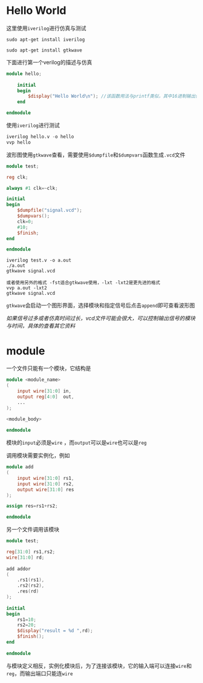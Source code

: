 # Hello World

这里使用`iverilog`进行仿真与测试

`sudo apt-get install iverilog`

`sudo apt-get install gtkwave`

下面进行第一个verilog的描述与仿真

```verilog
module hello;
    
    initial 
    begin 
        $display("Hello World\n"); //该函数用法与printf类似，其中16进制输出使用%h而不是%x
    end

endmodule
```

使用`iverilog`进行测试

```verilog
iverilog hello.v -o hello
vvp hello
```

波形图使用`gtkwave`查看，需要使用`$dumpfile`和`$dumpvars`函数生成`.vcd`文件

```verilog
module test;

reg clk;

always #1 clk=~clk;

initial 
begin 
	$dumpfile("signal.vcd");
	$dumpvars();
	clk=0;
	#10;
	$finish;
end 

endmodule
```

```
iverilog test.v -o a.out
./a.out
gtkwave signal.vcd

或者使用另外的格式 -fst适合gtkwave使用，-lxt -lxt2是更先进的格式
vvp a.out -lxt2
gtkwave signal.vcd
```

`gtkwave`会启动一个图形界面，选择模块和指定信号后点击`append`即可查看波形图

*如果信号过多或者仿真时间过长，vcd文件可能会很大，可以控制输出信号的模块与时间，具体的查看其它资料*

# module

一个文件只能有一个模块，它结构是

```verilog
module <module_name>
(
    input wire[31:0] in,
    output reg[4:0]  out,
    ...
);

<module_body>
    
endmodule
```

模块的`input`必须是`wire` ，而`output`可以是`wire`也可以是`reg`

调用模块需要实例化，例如

```verilog
module add
(
	input wire[31:0] rs1,
	input wire[31:0] rs2,
	output wire[31:0] res
);

assign res=rs1+rs2;

endmodule
```

另一个文件调用该模块

```verilog
module test;

reg[31:0] rs1,rs2;
wire[31:0] rd;
    
add addor
(
    .rs1(rs1),
    .rs2(rs2),
    .res(rd)
);
    
initial 
begin 
    rs1=10;
    rs2=20;
    $display("result = %d ",rd);
    $finish();
end
    
endmodule
```

与模块定义相反，实例化模块后，为了连接该模块，它的输入端可以连接`wire`和`reg`，而输出端口只能连`wire`

